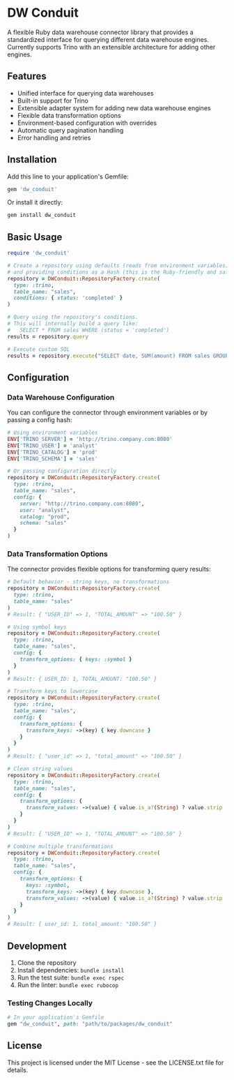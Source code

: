 # DW Conduit

A flexible Ruby data warehouse connector library that provides a standardized interface for querying different data warehouse engines. Currently supports Trino with an extensible architecture for adding other engines.

## Features

- Unified interface for querying data warehouses
- Built-in support for Trino
- Extensible adapter system for adding new data warehouse engines
- Flexible data transformation options
- Environment-based configuration with overrides
- Automatic query pagination handling
- Error handling and retries

## Installation

Add this line to your application's Gemfile:

```ruby
gem 'dw_conduit'
```

Or install it directly:

```bash
gem install dw_conduit
```

## Basic Usage

```ruby
require 'dw_conduit'

# Create a repository using defaults (reads from environment variables)
# and providing conditions as a Hash (this is the Ruby-friendly and safe API)
repository = DWConduit::RepositoryFactory.create(
  type: :trino,
  table_name: "sales",
  conditions: { status: 'completed' }
)

# Query using the repository's conditions.
# This will internally build a query like:
#   SELECT * FROM sales WHERE (status = 'completed')
results = repository.query

# Execute custom SQL
results = repository.execute("SELECT date, SUM(amount) FROM sales GROUP BY date")
```

## Configuration

### Data Warehouse Configuration

You can configure the connector through environment variables or by passing a config hash:

```ruby
# Using environment variables
ENV['TRINO_SERVER'] = 'http://trino.company.com:8080'
ENV['TRINO_USER'] = 'analyst'
ENV['TRINO_CATALOG'] = 'prod'
ENV['TRINO_SCHEMA'] = 'sales'

# Or passing configuration directly
repository = DWConduit::RepositoryFactory.create(
  type: :trino,
  table_name: "sales",
  config: {
    server: "http://trino.company.com:8080",
    user: "analyst",
    catalog: "prod",
    schema: "sales"
  }
)
```

### Data Transformation Options

The connector provides flexible options for transforming query results:

```ruby
# Default behavior - string keys, no transformations
repository = DWConduit::RepositoryFactory.create(
  type: :trino,
  table_name: "sales"
)
# Result: { "USER_ID" => 1, "TOTAL_AMOUNT" => "100.50" }

# Using symbol keys
repository = DWConduit::RepositoryFactory.create(
  type: :trino,
  table_name: "sales",
  config: {
    transform_options: { keys: :symbol }
  }
)
# Result: { USER_ID: 1, TOTAL_AMOUNT: "100.50" }

# Transform keys to lowercase
repository = DWConduit::RepositoryFactory.create(
  type: :trino,
  table_name: "sales",
  config: {
    transform_options: {
      transform_keys: ->(key) { key.downcase }
    }
  }
)
# Result: { "user_id" => 1, "total_amount" => "100.50" }

# Clean string values
repository = DWConduit::RepositoryFactory.create(
  type: :trino,
  table_name: "sales",
  config: {
    transform_options: {
      transform_values: ->(value) { value.is_a?(String) ? value.strip : value }
    }
  }
)
# Result: { "USER_ID" => 1, "TOTAL_AMOUNT" => "100.50" }

# Combine multiple transformations
repository = DWConduit::RepositoryFactory.create(
  type: :trino,
  table_name: "sales",
  config: {
    transform_options: {
      keys: :symbol,
      transform_keys: ->(key) { key.downcase },
      transform_values: ->(value) { value.is_a?(String) ? value.strip : value }
    }
  }
)
# Result: { user_id: 1, total_amount: "100.50" }
```

## Development

1. Clone the repository
2. Install dependencies: `bundle install`
3. Run the test suite: `bundle exec rspec`
4. Run the linter: `bundle exec rubocop`

### Testing Changes Locally

```ruby
# In your application's Gemfile
gem "dw_conduit", path: "path/to/packages/dw_conduit"
```

## License

This project is licensed under the MIT License - see the LICENSE.txt file for details.